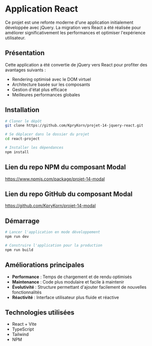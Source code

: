 # Application React

Ce projet est une refonte moderne d'une application initialement développée avec jQuery. La migration vers React a été réalisée pour améliorer significativement les performances et optimiser l'expérience utilisateur.

## Présentation

Cette application a été convertie de jQuery vers React pour profiter des avantages suivants :

- Rendering optimisé avec le DOM virtuel
- Architecture basée sur les composants
- Gestion d'état plus efficace
- Meilleures performances globales

## Installation

```bash
# Cloner le dépôt
git clone https://github.com/KpryKorn/projet-14-jquery-react.git

# Se déplacer dans le dossier du projet
cd react-project

# Installer les dépendances
npm install
```

## Lien du repo NPM du composant Modal

https://www.npmjs.com/package/projet-14-modal

## Lien du repo GitHub du composant Modal

https://github.com/KpryKorn/projet-14-modal

## Démarrage

```bash
# Lancer l'application en mode développement
npm run dev

# Construire l'application pour la production
npm run build
```

## Améliorations principales

- **Performance** : Temps de chargement et de rendu optimisés
- **Maintenance** : Code plus modulaire et facile à maintenir
- **Évolutivité** : Structure permettant d'ajouter facilement de nouvelles fonctionnalités
- **Réactivité** : Interface utilisateur plus fluide et réactive

## Technologies utilisées

- React + Vite
- TypeScript
- Tailwind
- NPM
